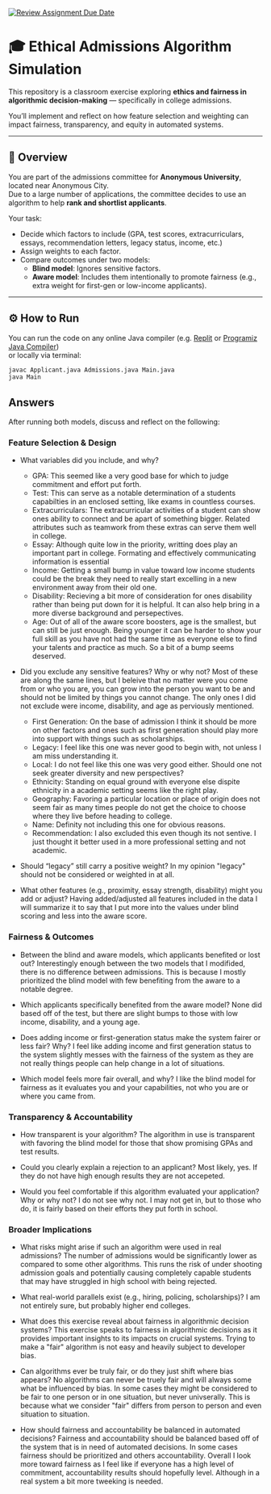 [![Review Assignment Due Date](https://classroom.github.com/assets/deadline-readme-button-22041afd0340ce965d47ae6ef1cefeee28c7c493a6346c4f15d667ab976d596c.svg)](https://classroom.github.com/a/oqKLEXJJ)
# 🎓 Ethical Admissions Algorithm Simulation

This repository is a classroom exercise exploring **ethics and fairness in algorithmic decision-making** — specifically in college admissions.

You’ll implement and reflect on how feature selection and weighting can impact fairness, transparency, and equity in automated systems.

---

## 🧩 Overview

You are part of the admissions committee for **Anonymous University**, located near Anonymous City.  
Due to a large number of applications, the committee decides to use an algorithm to help **rank and shortlist applicants**.

Your task:
- Decide which factors to include (GPA, test scores, extracurriculars, essays, recommendation letters, legacy status, income, etc.)
- Assign weights to each factor.
- Compare outcomes under two models:
  - **Blind model**: Ignores sensitive factors.
  - **Aware model**: Includes them intentionally to promote fairness (e.g., extra weight for first-gen or low-income applicants).

---

## ⚙️ How to Run

You can run the code on any online Java compiler (e.g. [Replit](https://replit.com/~) or [Programiz Java Compiler](https://www.programiz.com/java-programming/online-compiler))  
or locally via terminal:

```bash
javac Applicant.java Admissions.java Main.java
java Main
```

## Answers

After running both models, discuss and reflect on the following:

### Feature Selection & Design
* What variables did you include, and why?
  - GPA: This seemed like a very good base for which to judge commitment and effort put forth.
  - Test: This can serve as a notable determination of a students capabilties in an enclosed setting, like exams in countless courses.
  - Extracurriculars: The extracurricular activities of a student can show ones ability to connect and be apart of something bigger. Related attributes such as teamwork from these extras can serve them well in college.
  - Essay: Although quite low in the priority, writting does play an important part in college. Formating and effectively communicating information is essential
  - Income: Getting a small bump in value toward low income students could be the break they need to really start excelling in a new environment away from their old one.
  - Disability: Recieving a bit more of consideration for ones disability rather than being put down for it is helpful. It can also help bring in a more diverse background and persepectives.
  - Age: Out of all of the aware score boosters, age is the smallest, but can still be just enough. Being younger it can be harder to show your full skill as you have not had the same time as everyone else to find your talents and practice as much. So a bit of a bump seems deserved.

* Did you exclude any sensitive features? Why or why not?
Most of these are along the same lines, but I beleive that no matter were you come from or who you are, you can grow into the person you want to be and should not be limited by things you cannot change. The only ones I did not exclude were income, disability, and age as perviously mentioned.
  - First Generation: On the base of admission I think it should be more on other factors and ones such as first generation should play more into support with things such as scholarships.
  - Legacy: I feel like this one was never good to begin with, not unless I am miss understanding it.
  - Local: I do not feel like this one was very good either. Should one not seek greater diversity and new perspectives?
  - Ethnicity: Standing on equal ground with everyone else dispite ethnicity in a academic setting seems like the right play.
  - Geography: Favoring a particular location or place of origin does not seem fair as many times people do not get the choice to choose where they live before heading to college.
  - Name: Definity not including this one for obvious reasons.
  - Recommendation: I also excluded this even though its not sentive. I just thought it better used in a more professional setting and not academic.

* Should “legacy” still carry a positive weight?
In my opinion "legacy" should not be considered or weighted in at all. 

* What other features (e.g., proximity, essay strength, disability) might you add or adjust?
Having added/adjusted all features included in the data I will summarize it to say that I put more into the values under blind scoring and less into the aware score.

### Fairness & Outcomes
* Between the blind and aware models, which applicants benefited or lost out?
Interestingly enough between the two models that I modifided, there is no difference between admissions. This is because I mostly prioritized the blind model with few benefiting from the aware to a notable degree.

* Which applicants specifically benefited from the aware model?
None did based off of the test, but there are slight bumps to those with low income, disability, and a young age.

* Does adding income or first-generation status make the system fairer or less fair? Why?
I feel like adding income and first generation status to the system slightly messes with the fairness of the system as they are not really things people can help change in a lot of situations.

* Which model feels more fair overall, and why?
I like the blind model for fairness as it evaluates you and your capabilities, not who you are or where you came from.

### Transparency & Accountability
* How transparent is your algorithm?
The algorithm in use is transparent with favoring the blind model for those that show promising GPAs and test results.

* Could you clearly explain a rejection to an applicant?
Most likely, yes. If they do not have high enough results they are not accepeted.

* Would you feel comfortable if this algorithm evaluated your application? Why or why not?
I do not see why not. I may not get in, but to those who do, it is fairly based on their efforts they put forth in school. 

### Broader Implications
* What risks might arise if such an algorithm were used in real admissions?
The number of admissions would be significantly lower as compared to some other algorithms. This runs the risk of under shooting admission goals and potentially causing completely capable students that may have struggled in high school with being rejected.

* What real-world parallels exist (e.g., hiring, policing, scholarships)?
I am not entirely sure, but probably higher end colleges.

* What does this exercise reveal about fairness in algorithmic decision systems?
This exercise speaks to fairness in algorithmic decisions as it provides important insights to its impacts on crucial systems. Trying to make a "fair" algorithm is not easy and heavily subject to developer bias.

* Can algorithms ever be truly fair, or do they just shift where bias appears?
No algorithms can never be truely fair and will always some what be influenced by bias. In some cases they might be considered to be fair to one person or in one situation, but never univserally. This is because what we consider "fair" differs from person to person and even situation to situation.

* How should fairness and accountability be balanced in automated decisions?
Fairness and accountability should be balanced based off of the system that is in need of automated decisions. In some cases fairness should be prioritized and others accountability. Overall I look more toward fairness as I feel like if everyone has a high level of commitment, accountability results should hopefully level. Although in a real system a bit more tweeking is needed.
